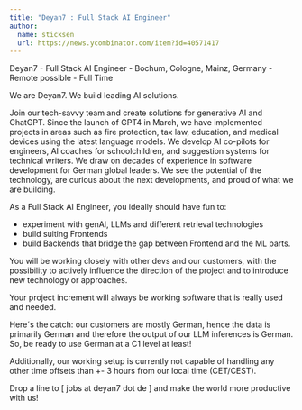 ```yaml
---
title: "Deyan7 : Full Stack AI Engineer"
author:
  name: sticksen
  url: https://news.ycombinator.com/item?id=40571417
---
```

Deyan7 - Full Stack AI Engineer - Bochum, Cologne, Mainz, Germany - Remote possible - Full Time

We are Deyan7. We build leading AI solutions.

Join our tech-savvy team and create solutions for generative AI and ChatGPT. Since the launch of GPT4 in March, we have implemented projects in areas such as fire protection, tax law, education, and medical devices using the latest language models. We develop AI co-pilots for engineers, AI coaches for schoolchildren, and suggestion systems for technical writers. We draw on decades of experience in software development for German global leaders. We see the potential of the technology, are curious about the next developments, and proud of what we are building.

As a Full Stack AI Engineer, you ideally should have fun to:

- experiment with genAI, LLMs and different retrieval technologies
- build suiting Frontends
- build Backends that bridge the gap between Frontend and the ML parts.

You will be working closely with other devs and our customers, with the possibility to actively influence the direction of the project and to introduce new technology or approaches.

Your project increment will always be working software that is really used and needed.

Here´s the catch: our customers are mostly German, hence the data is primarily German and therefore the output of our LLM inferences is German. So, be ready to use German at a C1 level at least!

Additionally, our working setup is currently not capable of handling any other time offsets than +- 3 hours from our local time (CET&#x2F;CEST).

Drop a line to [ jobs at deyan7 dot de ] and make the world more productive with us!
